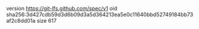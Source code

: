 version https://git-lfs.github.com/spec/v1
oid sha256:3d427cdb59d3d6b09d3a5d364213ea5e0c11640bbd52749184bb73af2c8dd01a
size 617
